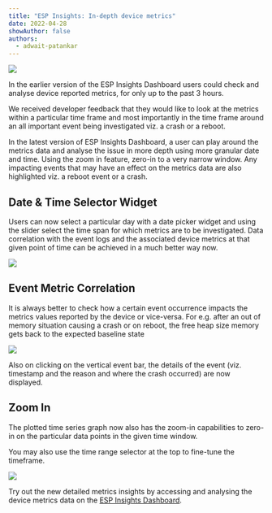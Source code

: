 ```yaml
---
title: "ESP Insights: In-depth device metrics"
date: 2022-04-28
showAuthor: false
authors: 
  - adwait-patankar
---
```

![](https://miro.medium.com/v2/resize:fit:640/format:webp/1*taJflqX0r3ayYxLrS31VBg.png)

In the earlier version of the ESP Insights Dashboard users could check and analyse device reported metrics, for only up to the past 3 hours.

We received developer feedback that they would like to look at the metrics within a particular time frame and most importantly in the time frame around an all important event being investigated viz. a crash or a reboot.

In the latest version of ESP Insights Dashboard, a user can play around the metrics data and analyse the issue in more depth using more granular date and time. Using the zoom in feature, zero-in to a very narrow window. Any impacting events that may have an effect on the metrics data are also highlighted viz. a reboot event or a crash.

## __Date & Time Selector Widget__ 

Users can now select a particular day with a date picker widget and using the slider select the time span for which metrics are to be investigated. Data correlation with the event logs and the associated device metrics at that given point of time can be achieved in a much better way now.

![](https://miro.medium.com/v2/resize:fit:640/format:webp/1*M5xMCdE4pLjFsMZgQ70lVw.gif)

## Event Metric Correlation

It is always better to check how a certain event occurrence impacts the metrics values reported by the device or vice-versa. For e.g. after an out of memory situation causing a crash or on reboot, the free heap size memory gets back to the expected baseline state

![](https://miro.medium.com/v2/resize:fit:640/format:webp/1*mXFFJDztTdgxpDVBYj7pDQ.gif)

Also on clicking on the vertical event bar, the details of the event (viz. timestamp and the reason and where the crash occurred) are now displayed.

## Zoom In

The plotted time series graph now also has the zoom-in capabilities to zero-in on the particular data points in the given time window.

You may also use the time range selector at the top to fine-tune the timeframe.

![](https://miro.medium.com/v2/resize:fit:640/format:webp/1*FQBLsAAtqn4DsQYB0TjZ6Q.gif)

Try out the new detailed metrics insights by accessing and analysing the device metrics data on the [ESP Insights Dashboard](https://dashboard.insights.espressif.com).
